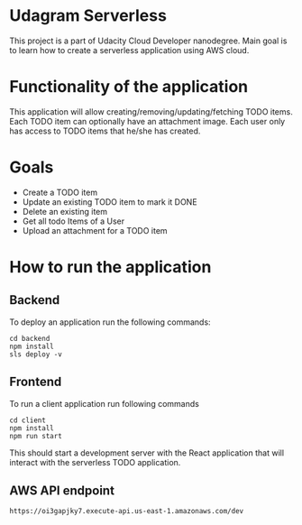 # Udagram Serverless

This project is a part of Udacity Cloud Developer nanodegree.
Main goal is to learn how to create a serverless application using AWS cloud.

# Functionality of the application

This application will allow creating/removing/updating/fetching TODO items. Each TODO item can optionally have an attachment image. Each user only has access to TODO items that he/she has created.

# Goals


* Create a TODO item
* Update an existing TODO item to mark it DONE
* Delete an existing item
* Get all todo Items of a User
* Upload an attachment for a TODO item

# How to run the application

## Backend

To deploy an application run the following commands:

```
cd backend
npm install
sls deploy -v
```

## Frontend

To run a client application run following commands

```
cd client
npm install
npm run start
```

This should start a development server with the React application that will interact with the serverless TODO application.

## AWS API endpoint

```
https://oi3gapjky7.execute-api.us-east-1.amazonaws.com/dev
```

